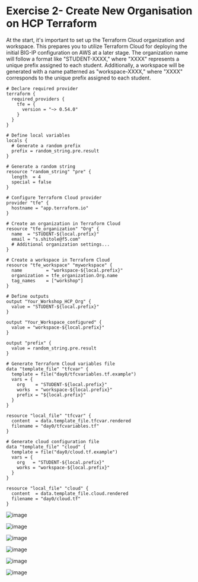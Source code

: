 Exercise 2- Create New Organisation on HCP Terraform
====================================================

At the start, it's important to set up the Terraform Cloud organization and workspace. This prepares you to utilize Terraform Cloud for deploying the initial BIG-IP configuration on AWS at a later stage.
The organization name will follow a format like "STUDENT-XXXX," where "XXXX" represents a unique prefix assigned to each student.
Additionally, a workspace will be generated with a name patterned as "workspace-XXXX," where "XXXX" corresponds to the unique prefix assigned to each student.

```
# Declare required provider
terraform {
  required_providers {
    tfe = {
      version = "~> 0.54.0"
    }
  }
}

# Define local variables
locals {
  # Generate a random prefix
  prefix = random_string.pre.result
}

# Generate a random string
resource "random_string" "pre" {
  length  = 4
  special = false
}

# Configure Terraform Cloud provider
provider "tfe" {
  hostname = "app.terraform.io"
}

# Create an organization in Terraform Cloud
resource "tfe_organization" "Org" {
  name  = "STUDENT-${local.prefix}"
  email = "s.shitole@f5.com"
  # Additional organization settings...
}

# Create a workspace in Terraform Cloud
resource "tfe_workspace" "myworkspace" {
  name         = "workspace-${local.prefix}"
  organization = tfe_organization.Org.name
  tag_names    = ["workshop"]
}

# Define outputs
output "Your_Workshop_HCP_Org" {
  value = "STUDENT-${local.prefix}"
}

output "Your_Workspace_configured" {
  value = "workspace-${local.prefix}"
}

output "prefix" {
  value = random_string.pre.result
}

# Generate Terraform Cloud variables file
data "template_file" "tfcvar" {
  template = file("day0/tfcvariables.tf.example")
  vars = {
    org    = "STUDENT-${local.prefix}"
    works  = "workspace-${local.prefix}"
    prefix = "${local.prefix}"
  }
}

resource "local_file" "tfcvar" {
  content  = data.template_file.tfcvar.rendered
  filename = "day0/tfcvariables.tf"
}

# Generate cloud configuration file
data "template_file" "cloud" {
  template = file("day0/cloud.tf.example")
  vars = {
    org   = "STUDENT-${local.prefix}"
    works = "workspace-${local.prefix}"
  }
}

resource "local_file" "cloud" {
  content  = data.template_file.cloud.rendered
  filename = "day0/cloud.tf"
}

```
![image](https://github.com/f5businessdevelopment/bigipworkshop/assets/13858248/16827506-d0cf-4359-8b6b-904ce12b2559)

![image](https://github.com/f5businessdevelopment/bigipworkshop/assets/13858248/f286b7e4-f525-4716-a10d-9d6143f47660)

![image](https://github.com/f5businessdevelopment/bigipworkshop/assets/13858248/67329155-2d4c-448e-94b4-f079f04f6212)



![image](https://github.com/f5businessdevelopment/bigipworkshop/assets/13858248/1ab39f9e-dfc7-402f-a244-220c728cea75)

![image](https://github.com/f5businessdevelopment/bigipworkshop/assets/13858248/a6758fec-8d4a-48c0-8279-2dc1a4ce83a0)

![image](https://github.com/f5businessdevelopment/bigipworkshop/assets/13858248/fb44b33a-959e-4e0b-a9e0-6085c6721df3)


